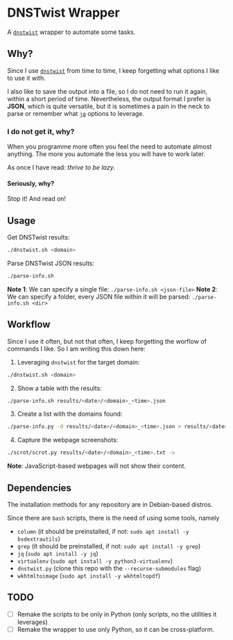 # DNSTwist Wrapper

A [`dnstwist`](https://github.com/elceef/dnstwist) wrapper to automate some tasks.

## Why?

Since I use [`dnstwist`](https://github.com/elceef/dnstwist) from time to time, I keep forgetting
what options I like to use it with.

I also like to save the output into a file, so I do not need to run it again, within a short
period of time. Nevertheless, the output format I prefer is **JSON**, which is quite versatile,
but it is sometimes a pain in the neck to parse or remember what [`jq`]() options to leverage.

### I do not get it, why?

When you programme more often you feel the need to automate almost anything. The more you
automate the less you will have to work later.

As once I have read: *thrive to be lazy*.

#### Seriously, why?

Stop it! And read on!

## Usage

Get DNSTwist results:
```bash
./dnstwist.sh <domain>
```

Parse DNSTwist JSON results:
```bash
./parse-info.sh
```
**Note 1**: We can specify a single file: `./parse-info.sh <json-file>`
**Note 2**: We can specify a folder, every JSON file within it will be parsed: `./parse-info.sh <dir>`

## Workflow

Since I use it often, but not that often, I keep forgetting the worflow of commands I like.
So I am writing this down here:

1. Leveraging `dnstwist` for the target domain:
```bash
./dnstwist.sh <domain>
```

2. Show a table with the results:
```bash
./parse-info.sh results/<date>/<domain>_<time>.json
```

3. Create a list with the domains found:
```bash
./parse-info.py -d results/<date>/<domain>_<time>.json > results/<date>/<domain>_<time>.txt
```

4. Capture the webpage screenshots:
```bash
./scrot/scrot.py results/<date>/<domain>_<time>.txt -v
```
**Note**: JavaScript-based webpages will not show their content.


## Dependencies

The installation methods for any repository are in Debian-based distros.

Since there are `bash` scripts, there is the need of using some tools, namely
- `column` (it should be preinstalled, if not: `sudo apt install -y bsdextrautils`)
- `grep` (it should be preinstalled, if not: `sudo apt install -y grep`)
- `jq` (`sudo apt install -y jq`)
- `virtualenv` (`sudo apt install -y python3-virtualenv`)
- `dnstwist.py` (clone this repo with the `--recurse-submodules` flag)
- `wkhtmltoimage` (`sudo apt install -y wkhtmltopdf`)

## TODO

- [ ] Remake the scripts to be only in Python (only scripts, no the utilities it leverages)
- [ ] Remake the wrapper to use only Python, so it can be cross-platform.
